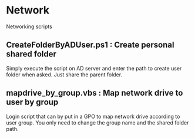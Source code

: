 # Network
Networking scripts

CreateFolderByADUser.ps1 : Create personal shared folder
-
Simply execute the script on AD server and enter the path to create user folder when asked. Just share the parent folder.

mapdrive_by_group.vbs : Map network drive to user by group
-
Login script that can by put in a GPO to map network drive according to user group. You only need to change the group name and the shared folder path.
